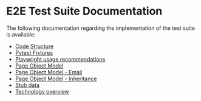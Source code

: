 # E2E Test Suite Documentation

The following documentation regarding the implementation of the test suite is
available:

- [Code Structure](./code-structure.md)
- [Pytest Fixtures](./fixtures.md)
- [Playwright usage recommendations](./playwright)
- [Page Object Model](./pom.md)
- [Page Object Model - Email](./pom-email.md)
- [Page Object Model - Inheritance](./pom-inheritance.md)
- [Stub data](./stub-data.md)
- [Technology overview](./technology.md)
